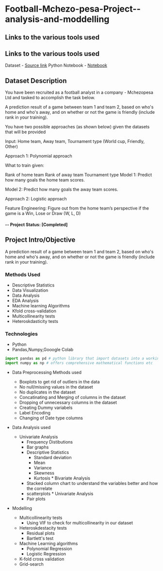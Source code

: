 # Football-Mchezo-pesa-Project--analysis-and-moddelling

## Links to the various tools used 

## Links to the various tools used 

Dataset - [Source link](https://drive.google.com/open?id=1BYUqaEEnFtAe5lvzJh9lpVpR2MAvERUc)
Python Notebook - [Notebook]("https://colab.research.google.com/drive/1OQvv2j5OQ9FyrYvx0k3j5FxVzOgxGjIW?usp=sharing")


## Dataset Description

You have been recruited as a football analyst in a company - Mchezopesa Ltd and tasked to accomplish the task below.

A prediction result of a game between team 1 and team 2, based on who's home and who's away, and on whether or not the game is friendly (include rank in your training).

You have two possible approaches (as  shown below) given the datasets that will be provided

Input: Home team, Away team, Tournament type (World cup, Friendly, Other)

Approach 1: Polynomial approach

What to train given:

Rank of home team
Rank of away team
Tournament type
Model 1: Predict how many goals the home team scores.

Model 2: Predict how many goals the away team scores.

Approach 2: Logistic approach

Feature Engineering: Figure out from the home team’s perspective if the game is a Win, Lose or Draw (W, L, D)

#### -- Project Status: [Completed]

## Project Intro/Objective

A prediction result of a game between team 1 and team 2, based on who's home and who's away, and on whether or not the game is friendly (include rank in your training).

### Methods Used
* Descriptive Statistics
* Data Visualization
* Data Analysis
* EDA Analysis
* Machine learning Algorithms
* Kfold cross-validation
* Multicollinearity tests
* Heteroskdasticity tests
   
### Technologies
* Python
* Pandas,Numpy,Gooogle Colab


```python
import pandas as pd # python library that import datasets into a working env and does so much more such as helping in cleaning datasets etc
import numpy as np # offers comprehensive mathematical functions etc
```

 * Data Preprocessing Methods used
    *  Boxplots to get rid of outliers in the data
    *  No null/missing values in the dataset 
    *  No duplicates in the dataset
    *  Concatinating and Merging of columns in the dataset
    *  Dropping of unnecessary columns in the dataset
    *  Creating Dummy variabels
    *  Label  Encoding 
    *  Changing of Date type columns 
    
 * Data Analysis used
      * Univariate Analysis 
          * Frequency Distibutions
          * Bar graphs
          * Descriptive Statistics
              * Standard deviation
              * Mean
              * Variance
              * Skewness
              * Kurtosis
       * Bivariate Analysis
           * Stacked column chart to understand the variables better and how the correlate
           * scatterplots
       * Univariate Analysis 
           * Pair plots
  * Modelling
       * Multicollinearity  tests
           * Using VIF to check for multicollinearity in our dataset
       * Heteroskdestacity tests
            * Residual plots
            * Bartlett's test
       * Machine Learning algorithms
            * Polynomial Regression
            * Logistic Regression
       * K-fold cross validation
       * Grid-search 




           

